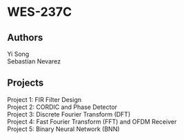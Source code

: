 # WES-237C

## Authors  
Yi Song  
Sebastian Nevarez  

## Projects  
Project 1: FIR Filter Design  
Project 2: CORDIC and Phase Detector  
Project 3: Discrete Fourier Transform (DFT)  
Project 4: Fast Fourier Transform (FFT) and OFDM Receiver  
Project 5: Binary Neural Network (BNN)  
